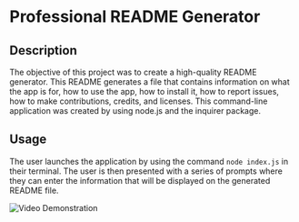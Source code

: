 # Professional README Generator

## Description

The objective of this project was to create a high-quality README generator. This README generates a file that contains information on what the app is for, how to use the app, how to install it, how to report issues, how to make contributions, credits, and licenses. This command-line application was created by using node.js and the inquirer package. 

## Usage

The user launches the application by using the command `node index.js` in their terminal. The user is then presented with a series of prompts where they can enter the information that will be displayed on the generated README file.

![Video Demonstration](https://drive.google.com/file/d/1ZkbJhedOPGI790XWnBgrJjxjtkQHcfff/view?usp=sharing)
